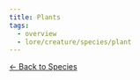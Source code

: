 ```yaml
---
title: Plants
tags:
  - overview
  - lore/creature/species/plant
---
```


[<- Back to Species](../index.md)
